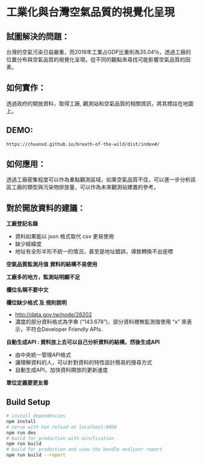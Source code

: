 # 工業化與台灣空氣品質的視覺化呈現

## 試圖解決的問題：


台灣的空氣污染日益嚴重，而2016年工業占GDP比重則為35.04％，透過工廠的位置分布與空氣品質的視覺化呈現，從不同的觀點來尋找可能影響空氣品質的因素。

## 如何實作：

透過政府的開放資料，取得工廠,  觀測站和空氣品質的相關資訊，將其標註在地圖上。

## DEMO:
```
https://chuanxd.github.io/breath-of-the-wild/dist/index#/
```

## 如何應用：
透過工廠密集程度可以作為重點觀測區域，如果空氣品質不佳，可以進一步分析該區工廠的類型與污染物排放量，可以作為未來觀測站建置的參考。

## 對於開放資料的建議：
**工廠登記名錄**
- 資料如果能以 json 格式取代 csv 更易使用
- 缺少經緯度
- 地址有全形半形不統一的情況，甚至是地址錯誤，導致轉換不出座標

**空氣品質監測月值**
**資料的結構不易使用**

**工廠多的地方，監測站明顯不足**

**欄位名稱不要中文**

**欄位缺少格式 及 規則說明**
  - http://data.gov.tw/node/28202
  - 濃度的部分資料格式為字串 (“143.678”)，部分資料裡無監測值使用 “x” 來表示，不符合Developer Friendly APIs.

**自動生成API : 資料放上去可以自己分析資料的結構，然後生成API**
  - 由中央統一管理API格式
  - 讓理解資料的人，可以針對資料的特性設計簡易的搜尋方式
  - 自動生成API，加快資料開放的更新速度

**單位定義要更友善**

## Build Setup
``` bash
# install dependencies
npm install
# serve with hot reload at localhost:8080
npm run dev
# build for production with minification
npm run build
# build for production and view the bundle analyzer report
npm run build --report
```
